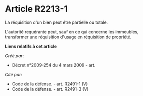 # Article R2213-1

La réquisition d'un bien peut être partielle ou totale.

L'autorité requérante peut, sauf en ce qui concerne les immeubles, transformer une réquisition d'usage en réquisition de
propriété.

**Liens relatifs à cet article**

_Créé par_:

  - Décret n°2009-254 du 4 mars 2009 - art.

_Cité par_:

  - Code de la défense. - art. R2491-1 (V)
  - Code de la défense. - art. R2491-3 (V)
